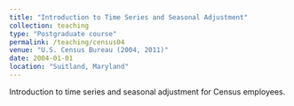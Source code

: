```yaml
---
title: "Introduction to Time Series and Seasonal Adjustment"
collection: teaching
type: "Postgraduate course"
permalink: /teaching/census04
venue: "U.S. Census Bureau (2004, 2011)"
date: 2004-01-01
location: "Suitland, Maryland"
---
```


Introduction to time series and seasonal adjustment for Census employees.
